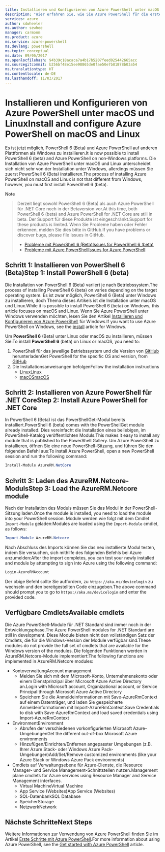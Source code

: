 ```yaml
---
title: Installieren und Konfigurieren von Azure PowerShell unter macOS und Linux | Microsoft-Dokumentation
description: "Hier erfahren Sie, wie Sie Azure PowerShell für die erste Verwendung unter macOS und Linux installieren und konfigurieren."
services: azure
author: sdwheeler
ms.author: sewhee
manager: carmonm
ms.product: azure
ms.service: azure-powershell
ms.devlang: powershell
ms.topic: conceptual
ms.date: 09/06/2017
ms.openlocfilehash: 94b39c18acaca7a4b17b5207feed025442665acc
ms.sourcegitcommit: b256bf48e15ee98865de0fae50e7b81878b03a54
ms.translationtype: HT
ms.contentlocale: de-DE
ms.lasthandoff: 11/03/2017
---
```

# <a name="install-and-configure-azure-powershell-on-macos-and-linux"></a><span data-ttu-id="bd6a4-103">Installieren und Konfigurieren von Azure PowerShell unter macOS und Linux</span><span class="sxs-lookup"><span data-stu-id="bd6a4-103">Install and configure Azure PowerShell on macOS and Linux</span></span>

<span data-ttu-id="bd6a4-104">Es ist jetzt möglich, PowerShell 6 (Beta) und Azure PowerShell auf anderen Plattformen als Windows zu installieren.</span><span class="sxs-lookup"><span data-stu-id="bd6a4-104">It is now possible to install PowerShell 6 (beta) and Azure PowerShell on non-Windows platforms.</span></span>
<span data-ttu-id="bd6a4-105">Die Installation von Azure PowerShell unter macOS und Linux unterscheidet sich nicht sehr von der Installation unter Windows, allerdings müssen Sie zuerst PowerShell 6 (Beta) installieren.</span><span class="sxs-lookup"><span data-stu-id="bd6a4-105">The process of installing Azure PowerShell on macOS and Linux is not that different from Windows, however, you must first install PowerShell 6 (beta).</span></span>

> [!NOTE]

> <span data-ttu-id="bd6a4-106">Derzeit liegt sowohl PowerShell 6 (Beta) als auch Azure PowerShell für .NET Core noch in der Betaversion vor.</span><span class="sxs-lookup"><span data-stu-id="bd6a4-106">At this time, both PowerShell 6 (beta) and Azure PowerShell for .NET Core are still in beta.</span></span>
> <span data-ttu-id="bd6a4-107">Der Support für diese Produkte ist eingeschränkt.</span><span class="sxs-lookup"><span data-stu-id="bd6a4-107">Support for these products is limited.</span></span> <span data-ttu-id="bd6a4-108">Wenn Sie Probleme haben oder Fehler erkennen, melden Sie dies bitte in GitHub.</span><span class="sxs-lookup"><span data-stu-id="bd6a4-108">If you have problems or discover bugs, please file Issues in GitHub.</span></span>
>
> * [<span data-ttu-id="bd6a4-109">Probleme mit PowerShell 6 (Beta)</span><span class="sxs-lookup"><span data-stu-id="bd6a4-109">Issues for PowerShell 6 (beta)</span></span>](https://github.com/PowerShell/PowerShell/issues)
> * [<span data-ttu-id="bd6a4-110">Probleme mit Azure PowerShell</span><span class="sxs-lookup"><span data-stu-id="bd6a4-110">Issues for Azure PowerShell</span></span>](https://github.com/azure/azure-docs-powershell/issues)

## <a name="step-1-install-powershell-6-beta"></a><span data-ttu-id="bd6a4-111">Schritt 1: Installieren von PowerShell 6 (Beta)</span><span class="sxs-lookup"><span data-stu-id="bd6a4-111">Step 1: Install PowerShell 6 (beta)</span></span>

<span data-ttu-id="bd6a4-112">Die Installation von PowerShell 6 (Beta) variiert je nach Betriebssystem.</span><span class="sxs-lookup"><span data-stu-id="bd6a4-112">The process of installing PowerShell 6 (beta) on varies depending on the target operating system.</span></span>
<span data-ttu-id="bd6a4-113">Es ist zwar möglich, PowerShell 6 (Beta) unter Windows zu installieren, doch Thema dieses Artikels ist die Installation unter macOS und Linux.</span><span class="sxs-lookup"><span data-stu-id="bd6a4-113">While it is possible to install PowerShell 6 (beta) on Windows, this article focuses on macOS and Linux.</span></span> <span data-ttu-id="bd6a4-114">Wenn Sie Azure PowerShell unter Windows verwenden möchten, lesen Sie den Artikel [Installieren und Konfigurieren von Azure PowerShell](./install-azurerm-ps.md) für Windows.</span><span class="sxs-lookup"><span data-stu-id="bd6a4-114">If you want to use Azure PowerShell on Windows, see the [install](./install-azurerm-ps.md) article for Windows.</span></span>

<span data-ttu-id="bd6a4-115">Um **PowerShell 6** (Beta) unter Linux oder macOS zu installieren, müssen Sie:</span><span class="sxs-lookup"><span data-stu-id="bd6a4-115">To install **PowerShell 6** (beta) on Linux or macOS, you need to:</span></span>

1. <span data-ttu-id="bd6a4-116">PowerShell für das jeweilige Betriebssystem und die Version von [GitHub](https://github.com/powershell/powershell#get-powershell) herunterladen</span><span class="sxs-lookup"><span data-stu-id="bd6a4-116">Get PowerShell for the specific OS and version, from [GitHub](https://github.com/powershell/powershell#get-powershell)</span></span>
2. <span data-ttu-id="bd6a4-117">Die Installationsanweisungen befolgen</span><span class="sxs-lookup"><span data-stu-id="bd6a4-117">Follow the installation instructions</span></span>
   - [<span data-ttu-id="bd6a4-118">Linux</span><span class="sxs-lookup"><span data-stu-id="bd6a4-118">Linux</span></span>](https://github.com/PowerShell/PowerShell/blob/master/docs/installation/linux.md)
   - [<span data-ttu-id="bd6a4-119">macOS</span><span class="sxs-lookup"><span data-stu-id="bd6a4-119">macOS</span></span>](https://github.com/PowerShell/PowerShell/blob/master/docs/installation/linux.md#macos-1012)

## <a name="step-2-install-azure-powershell-for-net-core"></a><span data-ttu-id="bd6a4-120">Schritt 2: Installieren von Azure PowerShell für .NET Core</span><span class="sxs-lookup"><span data-stu-id="bd6a4-120">Step 2: Install Azure PowerShell for .NET Core</span></span>

<span data-ttu-id="bd6a4-121">In PowerShell 6 (Beta) ist das PowerShellGet-Modul bereits installiert.</span><span class="sxs-lookup"><span data-stu-id="bd6a4-121">PowerShell 6 (beta) comes with the PowerShellGet module already installed.</span></span> <span data-ttu-id="bd6a4-122">Dies vereinfacht die Installation eines beliebigen, im PowerShell-Katalog veröffentlichten Moduls.</span><span class="sxs-lookup"><span data-stu-id="bd6a4-122">This makes it easy to install any module that is published to the PowerShell Gallery.</span></span> <span data-ttu-id="bd6a4-123">Um Azure PowerShell zu installieren, öffnen Sie eine neue PowerShell-Sitzung, und führen Sie den folgenden Befehl aus:</span><span class="sxs-lookup"><span data-stu-id="bd6a4-123">To install Azure PowerShell, open a new PowerShell session and run the following command:</span></span>

```powershell
Install-Module AzureRM.NetCore
```

## <a name="step-3-load-the-azurermnetcore-module"></a><span data-ttu-id="bd6a4-124">Schritt 3: Laden des AzureRM.Netcore-Moduls</span><span class="sxs-lookup"><span data-stu-id="bd6a4-124">Step 3: Load the AzureRM.Netcore module</span></span>

<span data-ttu-id="bd6a4-125">Nach der Installation des Moduls müssen Sie das Modul in der PowerShell-Sitzung laden.</span><span class="sxs-lookup"><span data-stu-id="bd6a4-125">Once the module is installed, you need to load the module into your PowerShell session.</span></span> <span data-ttu-id="bd6a4-126">Module werden wie folgt mit dem Cmdlet `Import-Module` geladen:</span><span class="sxs-lookup"><span data-stu-id="bd6a4-126">Modules are loaded using the `Import-Module` cmdlet, as follows:</span></span>

```powershell
Import-Module AzureRM.Netcore
```

<span data-ttu-id="bd6a4-127">Nach Abschluss des Imports können Sie das neu installierte Modul testen, indem Sie versuchen, sich mithilfe des folgenden Befehls bei Azure anzumelden:</span><span class="sxs-lookup"><span data-stu-id="bd6a4-127">After the import completes, you can test your newly installed and module by attempting to sign into Azure using the following command:</span></span>

```powershell
Login-AzureRMAccount
```

<span data-ttu-id="bd6a4-128">Der obige Befehl sollte Sie auffordern, zu `https://aka.ms/devicelogin` zu wechseln und den bereitgestellten Code einzugeben.</span><span class="sxs-lookup"><span data-stu-id="bd6a4-128">The above command should prompt you to go to `https://aka.ms/devicelogin` and enter the provided code.</span></span>

## <a name="available-cmdlets"></a><span data-ttu-id="bd6a4-129">Verfügbare Cmdlets</span><span class="sxs-lookup"><span data-stu-id="bd6a4-129">Available cmdlets</span></span>

<span data-ttu-id="bd6a4-130">Die Azure PowerShell-Module für .NET Standard sind immer noch in der Entwicklungsphase.</span><span class="sxs-lookup"><span data-stu-id="bd6a4-130">The Azure PowerShell modules for .NET Standard are still in development.</span></span> <span data-ttu-id="bd6a4-131">Diese Module bieten nicht den vollständigen Satz der Cmdlets, die für die Windows-Version der Module verfügbar sind.</span><span class="sxs-lookup"><span data-stu-id="bd6a4-131">These modules do not provide the full set of cmdlets that are available for the Windows version of the modules.</span></span> <span data-ttu-id="bd6a4-132">Die folgenden Funktionen werden in AzureRM.Netcore-Module implementiert:</span><span class="sxs-lookup"><span data-stu-id="bd6a4-132">The following functions are implemented in AzureRM.Netcore modules:</span></span>

* <span data-ttu-id="bd6a4-133">Kontoverwaltung</span><span class="sxs-lookup"><span data-stu-id="bd6a4-133">Account management</span></span>
  - <span data-ttu-id="bd6a4-134">Melden Sie sich mit dem Microsoft-Konto, Unternehmenskonto oder einem Dienstprinzipal über Microsoft Azure Active Directory an.</span><span class="sxs-lookup"><span data-stu-id="bd6a4-134">Login with Microsoft account, Organizational account, or Service Principal through Microsoft Azure Active Directory</span></span>
  - <span data-ttu-id="bd6a4-135">Speichern Sie die Anmeldeinformationen mit Save-AzureRmContext auf einem Datenträger, und laden Sie gespeicherte Anmeldeinformationen mit Import-AzureRmContext.</span><span class="sxs-lookup"><span data-stu-id="bd6a4-135">Save Credentials to disk with Save-AzureRmContext and load saved credentials using Import-AzureRmContext</span></span>
* <span data-ttu-id="bd6a4-136">Environment</span><span class="sxs-lookup"><span data-stu-id="bd6a4-136">Environment</span></span>
  - <span data-ttu-id="bd6a4-137">Abrufen der verschiedenen vorkonfigurierten Microsoft Azure-Umgebungen</span><span class="sxs-lookup"><span data-stu-id="bd6a4-137">Get the different out-of-box Microsoft Azure environments</span></span>
  - <span data-ttu-id="bd6a4-138">Hinzufügen/Einrichten/Entfernen angepasster Umgebungen (z.B. Ihrer Azure Stack- oder Windows Azure Pack-Umgebungen)</span><span class="sxs-lookup"><span data-stu-id="bd6a4-138">Add/Set/Remove customized environments (like your Azure Stack or Windows Azure Pack environments)</span></span>
* <span data-ttu-id="bd6a4-139">Cmdlets auf Verwaltungsebene für Azure-Dienste, die Resource Manager- und Service Management-Schnittstellen nutzen.</span><span class="sxs-lookup"><span data-stu-id="bd6a4-139">Management plane cmdlets for Azure services using Resource Manager and Service Management interfaces.</span></span>
  - <span data-ttu-id="bd6a4-140">Virtual Machine</span><span class="sxs-lookup"><span data-stu-id="bd6a4-140">Virtual Machine</span></span>
  - <span data-ttu-id="bd6a4-141">App Service (Websites)</span><span class="sxs-lookup"><span data-stu-id="bd6a4-141">App Service (Websites)</span></span>
  - <span data-ttu-id="bd6a4-142">SQL-Datenbank</span><span class="sxs-lookup"><span data-stu-id="bd6a4-142">SQL Database</span></span>
  - <span data-ttu-id="bd6a4-143">Speicher</span><span class="sxs-lookup"><span data-stu-id="bd6a4-143">Storage</span></span>
  - <span data-ttu-id="bd6a4-144">Netzwerk</span><span class="sxs-lookup"><span data-stu-id="bd6a4-144">Network</span></span>

## <a name="next-steps"></a><span data-ttu-id="bd6a4-145">Nächste Schritte</span><span class="sxs-lookup"><span data-stu-id="bd6a4-145">Next Steps</span></span>

<span data-ttu-id="bd6a4-146">Weitere Informationen zur Verwendung von Azure PowerShell finden Sie im Artikel [Erste Schritte mit Azure PowerShell](get-started-azureps.md).</span><span class="sxs-lookup"><span data-stu-id="bd6a4-146">For more information about using Azure PowerShell, see the [Get started with Azure PowerShell](get-started-azureps.md) article.</span></span>
